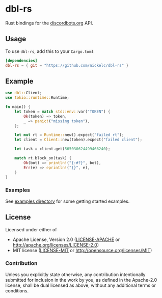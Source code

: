 # dbl-rs

Rust bindings for the [discordbots.org](https://discordbots.org) API.

## Usage

To use `dbl-rs`, add this to your `Cargo.toml`
```toml
[dependencies]
dbl-rs = { git = "https://github.com/nickelc/dbl-rs" }
```

## Example

```rust
use dbl::Client;
use tokio::runtime::Runtime;

fn main() {
    let token = match std::env::var("TOKEN") {
        Ok(token) => token,
        _ => panic!("missing token"),
    };

    let mut rt = Runtime::new().expect("failed rt");
    let client = Client::new(token).expect("failed client");

    let task = client.get(565030624499466240);

    match rt.block_on(task) {
        Ok(bot) => println!("{:#?}", bot),
        Err(e) => eprintln!("{}", e),
    }
}
```

### Examples

See [examples directory](examples/) for some getting started examples.

## License

Licensed under either of

- Apache License, Version 2.0 ([LICENSE-APACHE](LICENSE-APACHE) or http://apache.org/licenses/LICENSE-2.0)
- MIT license ([LICENSE-MIT](LICENSE-MIT) or http://opensource.org/licenses/MIT)

### Contribution

Unless you explicitly state otherwise, any contribution intentionally submitted for inclusion in the work by you,
as defined in the Apache-2.0 license, shall be dual licensed as above, without any additional terms or conditions.
